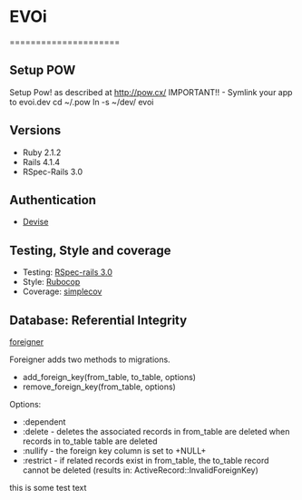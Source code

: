 # EVOi
=====================

## Setup POW
Setup Pow! as described at http://pow.cx/
IMPORTANT!! - Symlink your app to evoi.dev
    cd ~/.pow
    ln -s ~/dev/<cloned-repo> evoi

## Versions
 - Ruby 2.1.2
 - Rails 4.1.4
 - RSpec-Rails 3.0



## Authentication 
 - [Devise](https://github.com/plataformatec/devise)

## Testing, Style and coverage

 - Testing: [RSpec-rails 3.0](https://github.com/rspec/rspec-rails) 
 - Style: [Rubocop](https://github.com/bbatsov/rubocop) 
 - Coverage: [simplecov](https://github.com/colszowka/simplecov)

## Database: Referential Integrity
[foreigner](https://github.com/matthuhiggins/foreigner)

Foreigner adds two methods to migrations.

 - add_foreign_key(from_table, to_table, options)
 - remove_foreign_key(from_table, options)

Options: 
 - :dependent
  - :delete - deletes the associated records in from_table are deleted when records in to_table table are deleted
  - :nullify - the foreign key column is set to +NULL+
  - :restrict - if related records exist in from_table, the to_table record cannot be deleted (results in: ActiveRecord::InvalidForeignKey)

this is some test text

